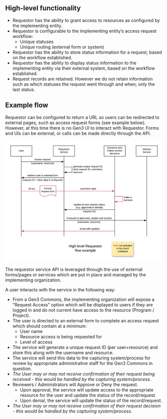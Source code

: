 ## High-level functionality

- Requestor has the ability to grant access to resources as configured by the implementing entity.
- Requestor is configurable to the implementing entity’s access request workflow:
  - Unique statuses
  - Unique routing (external form or system)
- Requestor has the ability to store status information for a request, based on the workflow established.
- Requestor has the ability to display status information to the implementing entity via their external system, based on the workflow established.
- Request records are retained. However we do not retain information such as which statuses the request went through and when; only the last status.

## Example flow

Requestor can be configured to return a URL so users can be redirected to external pages, such as access request forms (see example below). However, at this time there is no Gen3 UI to interact with Requestor. Forms and UIs can be external, or calls can be made directly through the API.

![Requestor example flow](docs/img/requestor_example_flow.png)

The requestor service API is leveraged through the use of external forms/pages or services which are put in place and managed by the implementing organization.

A user interacts with the service in the following way:
- From a Gen3 Commons, the implementing organization will expose a “Request Access” option which will be displayed to users if they are logged in and do not current have access to the resource (Program / Project).
- The user is directed to an external form to complete an access request which should contain at a minimum:
  - User name
  - Resource access is being requested for
  - Level of access
- The service will generate a unique request ID (per user+resource) and store this along with the username and resource.
- The service will send this data to the capturing system/process for review by appropriate administrative staff for the Gen3 Commons in question.
- _The User may or may not receive confirmation of their request being received - this would be handled by the capturing system/process._
- Reviewers / Administrators will Approve or Deny the request.
  - Upon approval, the service will update access to the appropriate resource for the user and update the status of the record/request.
  - Upon denial, the service will update the status of the record/request.
- _The User may or may not receive confirmation of their request decision - this would be handled by the capturing system/process._
